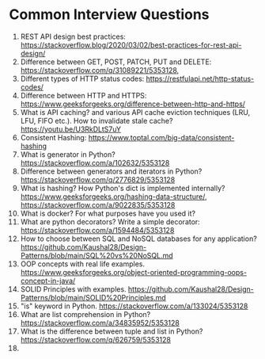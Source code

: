 # Common Interview Questions

1. REST API design best practices: https://stackoverflow.blog/2020/03/02/best-practices-for-rest-api-design/
2. Difference between GET, POST, PATCH, PUT and DELETE: https://stackoverflow.com/q/31089221/5353128, 
3. Different types of HTTP status codes: https://restfulapi.net/http-status-codes/
4. Difference between HTTP and HTTPS: https://www.geeksforgeeks.org/difference-between-http-and-https/
5. What is API caching? and various API cache eviction techniques (LRU, LFU, FIFO etc.). How to invalidate stale cache? https://youtu.be/U3RkDLtS7uY
6. Consistent Hashing: https://www.toptal.com/big-data/consistent-hashing
7. What is generator in Python?  https://stackoverflow.com/a/102632/5353128
8. Difference between generators and iterators in Python? https://stackoverflow.com/q/2776829/5353128
9. What is hashing? How Python's dict is implemented internally? https://www.geeksforgeeks.org/hashing-data-structure/, https://stackoverflow.com/a/9022835/5353128
10. What is docker? For what purposes have you used it?
11. What are python decorators? Write a simple decorator: https://stackoverflow.com/a/1594484/5353128
12. How to choose between SQL and NoSQL databases for any application? https://github.com/Kaushal28/Design-Patterns/blob/main/SQL%20vs%20NoSQL.md
13. OOP concepts with real life examples. https://www.geeksforgeeks.org/object-oriented-programming-oops-concept-in-java/
14. SOLID Principles with examples. https://github.com/Kaushal28/Design-Patterns/blob/main/SOLID%20Principles.md
15. "is" keyword in Python. https://stackoverflow.com/a/133024/5353128
16. What are list comprehension in Python? https://stackoverflow.com/a/34835952/5353128
17. What is the difference between tuple and list in Python? https://stackoverflow.com/q/626759/5353128
18. 
